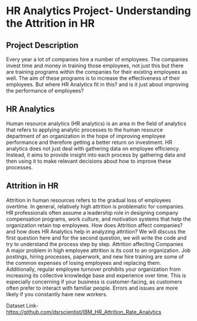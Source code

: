 # HR Analytics Project- Understanding the Attrition in HR
## Project Description
Every year a lot of companies hire a number of employees. The companies invest time and money in training those employees, not just this but there are training programs within the companies for their existing employees as well. The aim of these programs is to increase the effectiveness of their employees. But where HR Analytics fit in this? and is it just about improving the performance of employees?
## HR Analytics
Human resource analytics (HR analytics) is an area in the field of analytics that refers to applying analytic processes to the human resource department of an organization in the hope of improving employee performance and therefore getting a better return on investment. HR analytics does not just deal with gathering data on employee efficiency. Instead, it aims to provide insight into each process by gathering data and then using it to make relevant decisions about how to improve these processes.
## Attrition in HR
Attrition in human resources refers to the gradual loss of employees overtime. In general, relatively high attrition is problematic for companies. HR professionals often assume a leadership role in designing company compensation programs, work culture, and motivation systems that help the organization retain top employees.
How does Attrition affect companies? and how does HR Analytics help in analyzing attrition? We will discuss the first question here and for the second question, we will write the code and try to understand the process step by step.
Attrition affecting Companies\
A major problem in high employee attrition is its cost to an organization. Job postings, hiring processes, paperwork, and new hire training are some of the common expenses of losing employees and replacing them. Additionally, regular employee turnover prohibits your organization from increasing its collective knowledge base and experience over time. This is especially concerning if your business is customer-facing, as customers often prefer to interact with familiar people. Errors and issues are more likely if you constantly have new workers.


Dataset Link-
https://github.com/dsrscientist/IBM_HR_Attrition_Rate_Analytics
